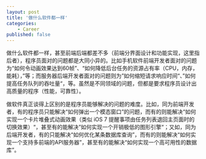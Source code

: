 ```yaml
---
layout: post
title: '做什么软件都一样'
categories:
    - Career
published: false
---
```



做什么软件都一样，甚至前端后端都差不多（前端分界面设计和功能实现，这里指后者），程序员面对的问题都是大同小异的。比如手机软件前端开发者面对的问题为“如何令动画效果达到60帧”、“如何降低后台任务的资源占有率（CPU，内存，能耗），”等；而服务器后端开发者面对的问题则为”如何缩短请求响应时间“、”如何提高任务队列的吞吐量“，等。虽然是不同领域的问题，但都是要求程序员设计出高质量的程序（性能，可靠性）。

做软件真正谈得上区别的是程序员能够解决的问题的难度。比如，同为前端开发者，有的程序员只能解决“如何弹出一个模态窗口”的问题，而有的则能解决“如何实现一个卡片堆叠式动画效果（类似 iOS 7 提醒事项由任务列表退回主页面时的切换效果）“，甚至有的能解决”如何实现一个开销极低的图形引擎“；又如，同为后端开发者，有的只能解决“如何优化某条数据库查询”，而有的则能解决“如何实现一个支持多前端的API服务器”，甚至有的能解决“如何实现一个高可用性的数据库”。

